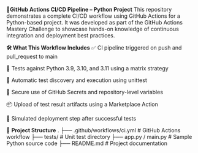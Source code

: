 🚀**GitHub Actions CI/CD Pipeline – Python Project**
This repository demonstrates a complete CI/CD workflow using GitHub Actions for a Python-based project. It was developed as part of the GitHub Actions Mastery Challenge to showcase hands-on knowledge of continuous integration and deployment best practices.

**🛠️ What This Workflow Includes**
✅ CI pipeline triggered on push and pull_request to main

🐍 Tests against Python 3.9, 3.10, and 3.11 using a matrix strategy

🧪 Automatic test discovery and execution using unittest

🔐 Secure use of GitHub Secrets and repository-level variables

📦 Upload of test result artifacts using a Marketplace Action

🚀 Simulated deployment step after successful tests

📁 **Project Structure**
.
├── .github/workflows/ci.yml   # GitHub Actions workflow
├── tests/                     # Unit test directory
├── app.py / main.py           # Sample Python source code
├── README.md                  # Project documentation
